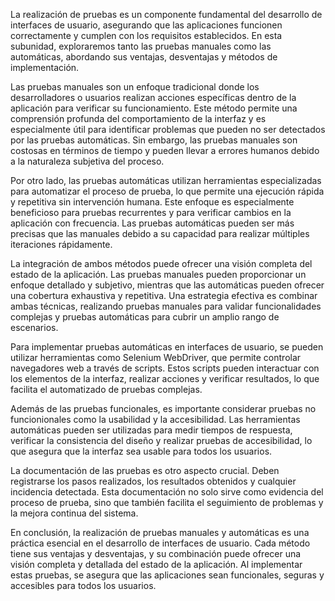 La realización de pruebas es un componente fundamental del desarrollo de interfaces de usuario, asegurando que las aplicaciones funcionen correctamente y cumplen con los requisitos establecidos. En esta subunidad, exploraremos tanto las pruebas manuales como las automáticas, abordando sus ventajas, desventajas y métodos de implementación.

Las pruebas manuales son un enfoque tradicional donde los desarrolladores o usuarios realizan acciones específicas dentro de la aplicación para verificar su funcionamiento. Este método permite una comprensión profunda del comportamiento de la interfaz y es especialmente útil para identificar problemas que pueden no ser detectados por las pruebas automáticas. Sin embargo, las pruebas manuales son costosas en términos de tiempo y pueden llevar a errores humanos debido a la naturaleza subjetiva del proceso.

Por otro lado, las pruebas automáticas utilizan herramientas especializadas para automatizar el proceso de prueba, lo que permite una ejecución rápida y repetitiva sin intervención humana. Este enfoque es especialmente beneficioso para pruebas recurrentes y para verificar cambios en la aplicación con frecuencia. Las pruebas automáticas pueden ser más precisas que las manuales debido a su capacidad para realizar múltiples iteraciones rápidamente.

La integración de ambos métodos puede ofrecer una visión completa del estado de la aplicación. Las pruebas manuales pueden proporcionar un enfoque detallado y subjetivo, mientras que las automáticas pueden ofrecer una cobertura exhaustiva y repetitiva. Una estrategia efectiva es combinar ambas técnicas, realizando pruebas manuales para validar funcionalidades complejas y pruebas automáticas para cubrir un amplio rango de escenarios.

Para implementar pruebas automáticas en interfaces de usuario, se pueden utilizar herramientas como Selenium WebDriver, que permite controlar navegadores web a través de scripts. Estos scripts pueden interactuar con los elementos de la interfaz, realizar acciones y verificar resultados, lo que facilita el automatizado de pruebas complejas.

Además de las pruebas funcionales, es importante considerar pruebas no funcionionales como la usabilidad y la accesibilidad. Las herramientas automáticas pueden ser utilizadas para medir tiempos de respuesta, verificar la consistencia del diseño y realizar pruebas de accesibilidad, lo que asegura que la interfaz sea usable para todos los usuarios.

La documentación de las pruebas es otro aspecto crucial. Deben registrarse los pasos realizados, los resultados obtenidos y cualquier incidencia detectada. Esta documentación no solo sirve como evidencia del proceso de prueba, sino que también facilita el seguimiento de problemas y la mejora continua del sistema.

En conclusión, la realización de pruebas manuales y automáticas es una práctica esencial en el desarrollo de interfaces de usuario. Cada método tiene sus ventajas y desventajas, y su combinación puede ofrecer una visión completa y detallada del estado de la aplicación. Al implementar estas pruebas, se asegura que las aplicaciones sean funcionales, seguras y accesibles para todos los usuarios.
